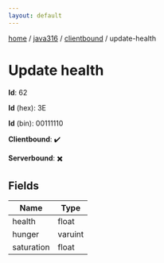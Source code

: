 ```yaml
---
layout: default
---
```


[home](/)  /  [java316](/protocol/java316)  /  [clientbound](/protocol/java316/clientbound)  /  update-health

# Update health

**Id**: 62

**Id** (hex): 3E

**Id** (bin): 00111110

**Clientbound**: ✔️

**Serverbound**: ✖️

## Fields

Name | Type
---|---
health | float
hunger | varuint
saturation | float
